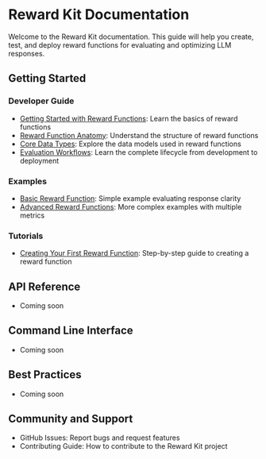 # Reward Kit Documentation

Welcome to the Reward Kit documentation. This guide will help you create, test, and deploy reward functions for evaluating and optimizing LLM responses.

## Getting Started

### Developer Guide
- [Getting Started with Reward Functions](developer_guide/getting_started.md): Learn the basics of reward functions
- [Reward Function Anatomy](developer_guide/reward_function_anatomy.md): Understand the structure of reward functions
- [Core Data Types](developer_guide/core_data_types.md): Explore the data models used in reward functions
- [Evaluation Workflows](developer_guide/evaluation_workflows.md): Learn the complete lifecycle from development to deployment

### Examples
- [Basic Reward Function](examples/basic_reward_function.md): Simple example evaluating response clarity
- [Advanced Reward Functions](examples/advanced_reward_functions.md): More complex examples with multiple metrics

### Tutorials
- [Creating Your First Reward Function](tutorials/creating_your_first_reward_function.md): Step-by-step guide to creating a reward function

## API Reference
- Coming soon

## Command Line Interface
- Coming soon

## Best Practices
- Coming soon

## Community and Support
- GitHub Issues: Report bugs and request features
- Contributing Guide: How to contribute to the Reward Kit project